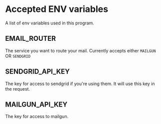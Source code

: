 # Accepted ENV variables

A list of env variables used in this program. 

## EMAIL_ROUTER

The service you want to route your mail. 
Currently accepts either `MAILGUN` OR `SENDGRID` 

## SENDGRID_API_KEY

The key for access to sendgrid if you're using them. It will use this key in the request.

## MAILGUN_API_KEY

The key for access to mailgun.